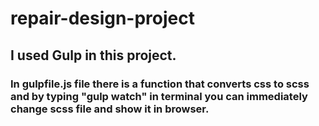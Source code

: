 # repair-design-project

## I used Gulp in this project.

### In gulpfile.js file there is a function that converts css to scss and by typing "gulp watch" in terminal you can immediately change scss file and show it in browser.
